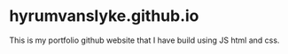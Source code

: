 # hyrumvanslyke.github.io
This is my portfolio github website that I have build using JS html and css.
